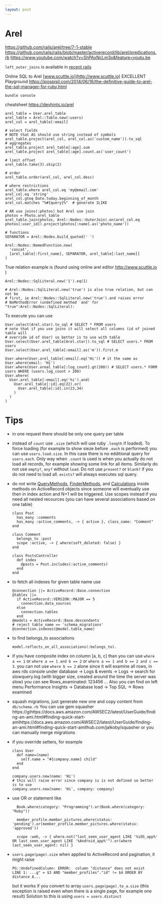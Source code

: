```yaml
---
layout: post
---
```


# Arel

https://github.com/rails/arel/tree/7-1-stable
https://github.com/rails/rails/blob/master/activerecord/lib/arel/predications.rb
https://www.youtube.com/watch?v=ShPAxNcLm3o&feature=youtu.be

`left_outer_joins` is available in [recent
rails](https://guides.rubyonrails.org/active_record_querying.html#left-outer-joins)

Online SQL to Arel [www.scuttle.io](http://www.scuttle.io) EXCELLENT
Playground https://jpospisil.com/2014/06/16/the-definitive-guide-to-arel-the-sql-manager-for-ruby.html
```
bundle console
```

cheatsheet https://devhints.io/arel
```
arel_table = User.arel_table
arel_table = Arel::Table.new(:users)
arel_col = arel_table[:email]

# select fields
# NOTE that AS should use string instead of symbols
arel_table.project(arel_col, arel_col.as('custom_name')).to_sql
# aggregates
arel_table.project arel_table[:age].sum
arel_table.project arel_table[:age].count.as('user_count')

# limit offset
arel_table.take(3).skip(2)

# order
arel_table.order(arel_col, arel_col.desc)

# where restrictions
arel_table.where arel_col.eq 'my@email.com'
arel_col.eq 'string'
arel_col.gteq Date.today.beginning_of_month
arel_col.matches "%#{query}%"  # generate ILIKE

# AR use joins(:photos) but Arel use join
photos = Photo.arel_table
arel_table.join(photos, Arel::Nodes::OuterJoin).on(arel_col.eq photos[:user_id]).project(photos[:name].as('photo_name'))

# functions
SEPARATOR = Arel::Nodes.build_quoted(' ')

Arel::Nodes::NamedFunction.new(
  'concat',
  [arel_table[:first_name], SEPARATOR, arel_table[:last_name]]
)
```

True relation example is (found using online arel editor http://www.scuttle.io )
```
Arel::Nodes::SqlLiteral.new('1').eq(1)

# Arel::Nodes::SqlLiteral.new('true') is also true relation, but can not be
# first, ie Arel::Nodes::SqlLiteral.new('true').and raises error
# NoMethodError (undefined method `and' for "true":Arel::Nodes::SqlLiteral):
```

To execute you can use
```
User.select(Arel.star).to_sql # SELECT * FROM users
# note that if you use joins it will select all columns (id of joined table will
# override id of User) so better is to use with table
User.select(User.arel_table[Arel.star]).to_sql # SELECT users.* FROM users
User.select(User.arel_table[:email].as('m')).first.m

User.where(User.arel_table[:email].eq('Hi')) # it the same as User.where(email: 'Hi')
User.where(User.areal_table[:log_count].gt(200)) # SELECT users.* FORM users WHERE (users.log_count > 200)
User.where(
  User.arel_table[:email].eq('hi').and(
    User.arel_table[:id].eq(22).or(
      User.arel_table[:id].in(23,34)
    )
  )
)
```

# Tips

* in one request there should be only one query per table
* instead of `count` use `.size` (which will use ruby `.length` if loaded). To
  force loading (for example to show sieze before `.each` is performed) you can
  use `users.load.size`. In this case there is no edditional query for
  `users.each`. Only way when `.count` is used is when you actually do not load
  all records, for example showing some link for all items. Similarly do not use
  `empty?`, `any?` without `load`. Do not use `present?` or `blank?` if you do
  not need to load all. `exists?` will always executes sql query.
* do not write
  [QueryMethods](https://api.rubyonrails.org/classes/ActiveRecord/QueryMethods.html),
  [FinderMethods](https://api.rubyonrails.org/classes/ActiveRecord/FinderMethods.html),
  and [Calculations](https://api.rubyonrails.org/classes/ActiveRecord/Calculations.html)
  inside methods on ActiveRecord objects since someone will eventually use then
  in index action and N+1 will be triggered. Use scopes instead if you need all
  nested recources (you can have several associations based on one table)
  ```
  class Post
    has_many :comments
    has_many :active_comments, -> { active }, class_name: "Comment"
  end

  class Comment
    belongs_to :post
    scope :active, -> { where(soft_deleted: false) }
  end

  class PostsController
    def index
      @posts = Post.includes(:active_comments)
    end
  end
  ```

* to fetch all indexes for given table name use
  ```
  @connection ||= ActiveRecord::Base.connection
  @tables ||=
    if ActiveRecord::VERSION::MAJOR == 5
      connection.data_sources
    else
      connection.tables
    end
  @models = ActiveRecord::Base.descendants
  # reject table_name == 'schema_migrations'
  @connection.indexes(@model.table_name)
  ```
* to find belongs_to associations
  ```
  model.reflects_on_all_associations(:belongs_to).
  ```

* if you have composite index on column [a, b, c] than you can use `where a ==
  1` or `where a == 1 and b == 2` or `where a == 1 and b == 2 and c == 3`. you
  can not use `where b == 2` alone since it will examine all rows, in aws rds
  console under database -> Logs & events -> Logs -> search for slowquery.log
  (with bigger size, created around the time the server was slow) you can see
  Rows_examinated: 123456 ... Also you can find on left menu Performance
  Insights -> Database load -> Top SQL -> Rows examined
* squash migrations, just generate new one and copy content from `db/schema.rb`
  You can use gem squasher https://gihttps://docs.aws.amazon.com/AWSEC2/latest/UserGuide/finding-an-ami.html#finding-quick-start-amihttps://docs.aws.amazon.com/AWSEC2/latest/UserGuide/finding-an-ami.html#finding-quick-start-amithub.com/jalkoby/squasher or you can
  manually merge migrations
* if you override setters, for example
  ```
  class User
    def name=(name)
      self.name = "#{company.name} child"
    end
  end

  company.users.new(name: 'Hi')
  # this will raise error since company is is not defined so better is to use
  company.users.new(name: 'Hi', company: company)

  ```

* use OR or statement like
  ```
    Book.where(category: "Programming").or(Book.where(category: "Ruby"))

    member_profile.member_pictures.where(status: 'pending').or(member_profile.member_pictures.where(status: 'approved'))

    scope :web, -> { where.not("last_seen_user_agent LIKE '%iOS_app%' OR last_seen_user_agent LIKE '%Android_app%'").or(where last_seen_user_agent: nil) }
  ```
* `users.page(page).size` when applied to ActiveRecord and pagination, it might
  raise
  ```
  PG::UndefinedColumn: ERROR:  column "distance" does not exist
  LINE 1: ...g" = $3 AND "member_profiles"."id" != $4 ORDER BY distance A...
  ```
  but it works if you convert to array `users.page(page).to_a.size` (this
  exception is raised even when there is a single page, for example one result)
  Solution to this is using `users = users.distinct`
